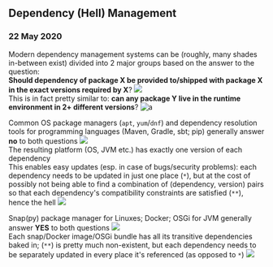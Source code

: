 ## Dependency (Hell) Management
### 22 May 2020

Modern dependency management systems can be (roughly, many shades in-between exist)
divided into 2 major groups based on the answer to the question: <br/>
**Should dependency of package X be provided to/shipped with package X in the
exact versions required by X**? ![](package) <br/>
This is in fact pretty similar to: **can any package Y live in the runtime environment
in 2+ different versions**? ![a](twins-parrot)

Common OS package managers (`apt`, `yum`/`dnf`) and dependency resolution tools for
programming languages (Maven, Gradle, sbt; pip) generally answer **no** to both questions ![](stop-sign) <br/>
The resulting platform (OS, JVM etc.) has exactly one version of each dependency <br/>
This enables easy updates (esp. in case of bugs/security problems): each dependency needs
to be updated in just one place (`*`), but at the cost of possibly not being able
to find a combination of (dependency, version) pairs so that each dependency's compatibility
constraints are satisfied (`**`), hence the hell ![](exploding_head)

Snap(py) package manager for Linuxes; Docker; OSGi for JVM generally answer
**YES** to both questions ![](spurdo-thumbs-up) <br/>
Each snap/Docker image/OSGi bundle has all its transitive dependencies baked in;
(`**`) is pretty much non-existent, but each dependency needs to be separately
updated in every place it's referenced (as opposed to `*`) ![](docker)
